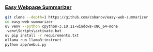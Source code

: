 ### [Easy Webpage Summarizer](https://github.com/cobanov/easy-web-summarizer)

```sh
git clone --depth=1 https://github.com/cobanov/easy-web-summarizer
cd easy-web-summarizer
uv venv --python cpython-3.10.11-windows-x86_64-none
.venv\Scripts\activate.bat
uv pip install -r requirements.txt
ollama run llama3:instruct
python app/webui.py
```